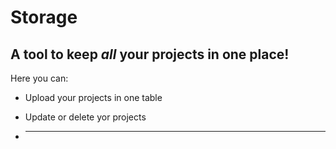 # Storage
## A tool to keep **_all_** your projects in one place!
Here you can:
- Upload your projects in one table
* Update or delete yor projects
+ _______________
